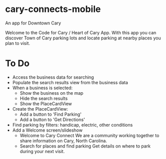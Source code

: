 # cary-connects-mobile
An app for Downtown Cary

Welcome to the Code for Cary / Heart of Cary App. With this app you can discover Town of Cary parking lots and locate parking
at nearby places you plan to visit.


# To Do

* Access the business data for searching
* Populate the search results view from the business data
* When a business is selected:
  - Show the business on the map
  - Hide the search results
  - Show the PlaceCardView
* Create the PlaceCardView:
  - Add a button to 'Find Parking'
  - Add a button to 'Get Directions'
* Find parking by filters: handicap, electric, other conditions
* Add a Welcome screen/slideshow
  - Welcome to Cary Connect
    We are a community working together to share information on Cary, North Carolina.
  - Search for places and find parking
    Get details on where to park during your next visit.
